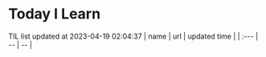 # Today I Learn 
TIL list updated at 2023-04-19 02:04:37
| name | url | updated time |
| :--- | -- | -- |

